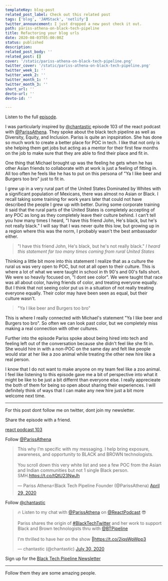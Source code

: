 ```yaml
---
templateKey: blog-post
related_post_label: Check out this related post
tags: ['blog', 'JAMStack', 'netlify']
twitter_announcement: I just dropped a new post check it out.
path: pariss-athena-on-black-tech-pipeline
title: Refactoring your blog urls
date: 2020-08-03T05:00:00Z
status: published
description:
related_post_body: ''
related_post: []
cover: '/static/pariss-athena-on-black-tech-pipeline.png'
twitter_cover: '/static/pariss-athena-on-black-tech-pipeline.png'
twitter_week_1: ''
twitter_week_2: ''
twitter_month_1: ''
twitter_month_3: ''
short_url: ''
devto-url: ''
devto-id: ''

---
```



Listen to the full [episode](https://reactpodcast.simplecast.com/episodes/103).


I was particularly inspired by [@chantastic](https://twitter.com/chantastic) episode 103 of the react podcast with [@ParissAthena](https://twitter.com/ParissAthena).  They spoke about the black tech pipeline as well as Diversity, Equity, and Inclusion.  Pariss is quite an inpspiration.  She has done so much work to create a better place for POC in tech.  I like that not only is she helping them get jobs but acting as a mentor for their first few months on the job to make sure that they are able to find their place and fit in.

One thing that Michael brought up was the feeling he gets when he has other Asian friends to collaborate with at work is just a feeling of fitting in.  All too often he feels like he has to put on this persona of "Ya I like beer and Burgers too bro" just to fit in.

I grew up in a very rural part of the United States Dominated by Whites with a significant population of Mexicans, there was almost no Asian or Black.  I recall taking some training for work years later that could not have described the people I grew up with better.  During some corporate training it said that the rural parts of the United States is completely accepting of any POC as long as they completely leave their culture behind.  I can't tell you how many times I heard, "I have this friend John, He's black, but he's not really black."  I will say that I was never quite this low, but growing up in a region where this was the norm, I probably wasn't the best ambassador either.

> "I have this friend John, He's black, but he's not really black."
_I heard this statement far too many times coming from rural United States_

Thinking a little bit more into this statement I realize that as a culture the rural us was very open to POC, but not at all open to their culture.  This is where a lot of what we were taught in school in th 90's and 00's falls short.  We were so heavily focused on, "I dont see color".  We were taught that race was all about color, having friends of color, and treating everyone equally.  But I think that not seeing color put us in a situation of not really treating everyone equally.  Their color may have been seen as equal, but their culture wasn't.

> "Ya I like beer and Burgers too bro"

This is where I really connected with Michael's statement "Ya I like beer and Burgers too bro".  So often we can look past color, but we completely miss making a real connection with other cultures.

Further into the episode Pariss spoke about being hired into tech and feeling left out of the conversation because she didn't feel like she fit in.  She would hire in with a non-POC on the same day and felt like people would star at her like a zoo animal while treating the other new hire like a real person.

I know that I do not want to make anyone on my team feel like a zoo animal.  I feel like listening to this episode gave me a bit of perspective into what it might be like to be just a bit differnt than everyone else.  I really apprecieate the both of them for being so open about sharing their experiences.  I will definitely think of ways that I can make any new hire just a bit more welcome next time.

---

For this post dont follow me on twitter, dont join my newsletter.

Share the episode with a friend.

[react podcast 103](https://reactpodcast.simplecast.com/episodes/103)

Follow [@ParissAthena](https://twitter.com/ParissAthena)

<blockquote class="twitter-tweet"><p lang="en" dir="ltr">This why I’m specific with my messaging. I help bring exposure, awareness, and opportunity to BLACK and BROWN technologists.<br><br>You scroll down this very white list and see a few POC from the Asian and Indian communities but not 1 single Black person. SMH.<a href="https://t.co/tQtU23NwJh">https://t.co/tQtU23NwJh</a></p>&mdash; Pariss Athena⚡️Black Tech Pipeline Founder (@ParissAthena) <a href="https://twitter.com/ParissAthena/status/1255483865407401984?ref_src=twsrc%5Etfw">April 29, 2020</a></blockquote> <script async src="https://platform.twitter.com/widgets.js" charset="utf-8"></script>

Follow [@chantastic](https://twitter.com/chantastic)

<blockquote class="twitter-tweet"><p lang="en" dir="ltr">🔥 Listen to my chat with <a href="https://twitter.com/ParissAthena?ref_src=twsrc%5Etfw">@ParissAthena</a> on <a href="https://twitter.com/ReactPodcast?ref_src=twsrc%5Etfw">@ReactPodcast</a> 😎<br><br>Pariss shares the origin of <a href="https://twitter.com/hashtag/BlackTechTwitter?src=hash&amp;ref_src=twsrc%5Etfw">#BlackTechTwitter</a> and her work to support Black and Brown technologists thru with <a href="https://twitter.com/BTPipeline?ref_src=twsrc%5Etfw">@BTPipeline</a><br><br>I&#39;m thrilled to have her on the show 🤩<a href="https://t.co/2iqsWpWpp3">https://t.co/2iqsWpWpp3</a></p>&mdash; chantastic (@chantastic) <a href="https://twitter.com/chantastic/status/1288863298151043073?ref_src=twsrc%5Etfw">July 30, 2020</a></blockquote> <script async src="https://platform.twitter.com/widgets.js" charset="utf-8"></script>

Sign up for the [Black Tech Pipeline Newsletter](https://blacktechpipeline.substack.com/p/coming-soon)

---

Follow them they are some amazing people.
